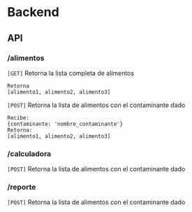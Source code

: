 # Backend

## API
### /alimentos
`[GET]` Retorna la lista completa de alimentos
```
Retorna
[alimento1, alimento2, alimento3]
```

`[POST]` Retorna la lista de alimentos con el contaminante dado
```
Recibe:
{contaminante: 'nombre_contaminante'}
Retorna:
[alimento1, alimento2, alimento3]
```

### /calculadora
`[POST]` Retorna la lista de alimentos con el contaminante dado
>
>
  

### /reporte
`[POST]` Retorna la lista de alimentos con el contaminante dado
>
>
